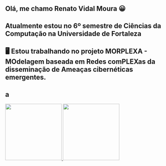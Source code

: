 ## Olá, me chamo Renato Vidal Moura 😀
## Atualmente estou no 6º semestre de Ciências da Computação na Universidade de Fortaleza 
## 🖥️ Estou trabalhando no projeto MORPLEXA - MOdelagem baseada em Redes comPLEXas da disseminação de Ameaças cibernéticas emergentes.
## a
<div>
<a href="https://github.com/seu-usuário-aqui">
<img height="180em" src="https://github-readme-stats.vercel.app/api/top-langs/?username=Renato0402&layout=compact&langs_count=7&theme=dracula"/>
<img height="180em" src="https://github-readme-stats.vercel.app/api?username=Renato0402&show_icons=true&theme=dracula&include_all_commits=true&count_private=true"/>
</div>
<!--
**Renato0402/Renato0402** is a ✨ _special_ ✨ repository because its `README.md` (this file) appears on your GitHub profile.

Here are some ideas to get you started:


- 🌱 I’m currently learning ...
- 👯 I’m looking to collaborate on ...
- 🤔 I’m looking for help with ...
- 💬 Ask me about ...
- 📫 How to reach me: ...
- 😄 Pronouns: ...
- ⚡ Fun fact: ...
-->
